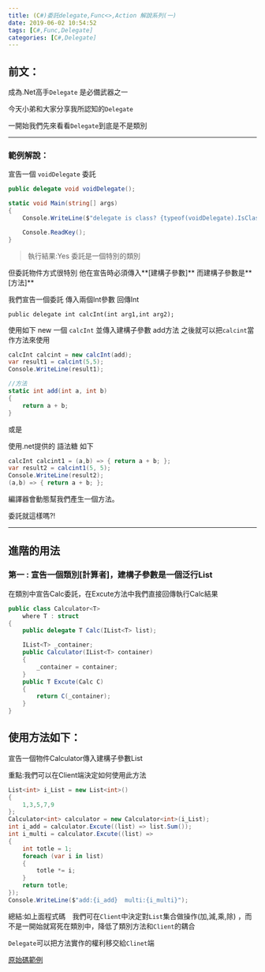 ```yaml
---
title: (C#)委託delegate,Func<>,Action 解說系列(一)
date: 2019-06-02 10:54:52
tags: [C#,Func,Delegate]
categories: [C#,Delegate]
---
```


## 前文：

成為.Net高手`Delegate` 是必備武器之一

今天小弟和大家分享我所認知的`Delegate`

一開始我們先來看看`Delegate`到底是不是類別

-----

### 範例解說：

宣告一個 `voidDelegate` 委託

```csharp
public delegate void voidDelegate();

static void Main(string[] args)
{
    Console.WriteLine($"delegate is class? {typeof(voidDelegate).IsClass}");

    Console.ReadKey();
}
```

>執行結果:Yes 委託是一個特別的類別

但委託物件方式很特別 他在宣告時必須傳入**[建構子參數]**  而建構子參數是**[方法]**

我們宣告一個委託 傳入兩個Int參數 回傳Int

    public delegate int calcInt(int arg1,int arg2);

使用如下 new 一個 `calcInt` 並傳入建構子參數  add方法 之後就可以把`calcint`當作方法來使用

```csharp
calcInt calcint = new calcInt(add);
var result1 = calcint(5,5);
Console.WriteLine(result1);

//方法
static int add(int a, int b)
{
    return a + b;
}
```

或是

使用.net提供的 語法糖 如下

```csharp
calcInt calcint1 = (a,b) => { return a + b; };
var result2 = calcint1(5, 5);
Console.WriteLine(result2);
(a,b) => { return a + b; }; 
```

編譯器會動態幫我們產生一個方法。

委託就這樣嗎?!

-----

## 進階的用法

### 第一 : 宣告一個類別[計算者]，建構子參數是一個泛行List<T>

在類別中宣告Calc委託，在Excute方法中我們直接回傳執行Calc結果

```csharp
public class Calculator<T>
    where T : struct
{
    public delegate T Calc(IList<T> list);

    IList<T> _container;
    public Calculator(IList<T> container)
    {
        _container = container;
    }
    public T Excute(Calc C)
    {
        return C(_container);
    }
}
```

## 使用方法如下：

宣告一個物件Calculator傳入建構子參數List

重點:我們可以在Client端決定如何使用此方法

```csharp
List<int> i_List = new List<int>()
{
    1,3,5,7,9
};
Calculator<int> calculator = new Calculator<int>(i_List);
int i_add = calculator.Excute((list) => list.Sum());
int i_multi = calculator.Excute((list) =>
{
    int totle = 1;
    foreach (var i in list)
    {
        totle *= i;
    }
    return totle;
});
Console.WriteLine($"add:{i_add}  multi:{i_multi}");
```

總結:如上面程式碼　我們可在`Client`中決定對`List`集合做操作(加,減,乘,除) ，而不是一開始就寫死在類別中，降低了類別方法和`Client`的耦合

`Delegate`可以把方法實作的權利移交給`Clinet`端

[原始碼範例](https://github.com/isdaniel/DelegateSimple)
